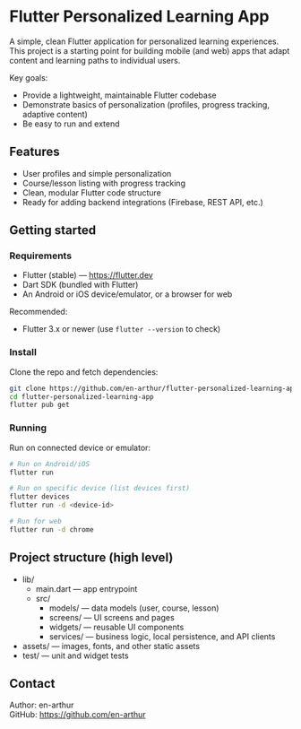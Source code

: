 # Flutter Personalized Learning App

A simple, clean Flutter application for personalized learning experiences. This project is a starting point for building mobile (and web) apps that adapt content and learning paths to individual users.

Key goals:
- Provide a lightweight, maintainable Flutter codebase
- Demonstrate basics of personalization (profiles, progress tracking, adaptive content)
- Be easy to run and extend

## Features
- User profiles and simple personalization
- Course/lesson listing with progress tracking
- Clean, modular Flutter code structure
- Ready for adding backend integrations (Firebase, REST API, etc.)



## Getting started

### Requirements
- Flutter (stable) — https://flutter.dev
- Dart SDK (bundled with Flutter)
- An Android or iOS device/emulator, or a browser for web

Recommended:
- Flutter 3.x or newer (use `flutter --version` to check)

### Install
Clone the repo and fetch dependencies:

```bash
git clone https://github.com/en-arthur/flutter-personalized-learning-app.git
cd flutter-personalized-learning-app
flutter pub get
```

### Running
Run on connected device or emulator:

```bash
# Run on Android/iOS
flutter run

# Run on specific device (list devices first)
flutter devices
flutter run -d <device-id>

# Run for web
flutter run -d chrome
```

## Project structure (high level)
- lib/
  - main.dart — app entrypoint
  - src/
    - models/ — data models (user, course, lesson)
    - screens/ — UI screens and pages
    - widgets/ — reusable UI components
    - services/ — business logic, local persistence, and API clients
- assets/ — images, fonts, and other static assets
- test/ — unit and widget tests

## Contact
Author: en-arthur  
GitHub: https://github.com/en-arthur


